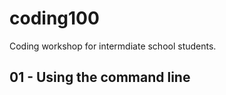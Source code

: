 coding100
=========

Coding workshop for intermdiate school students. 

## 01 - Using the command line
